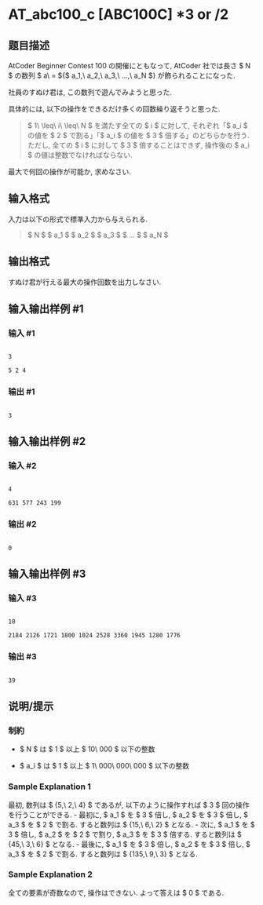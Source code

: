 # AT_abc100_c [ABC100C] *3 or /2

## 题目描述

[problemUrl]: https://atcoder.jp/contests/abc100/tasks/abc100_c

AtCoder Beginner Contest 100 の開催にともなって, AtCoder 社では長さ $ N $ の数列 $ a\ = ${$ a_1,\ a_2,\ a_3,\ ...,\ a_N $} が飾られることになった.   
 社員のすぬけ君は, この数列で遊んでみようと思った.

具体的には, 以下の操作をできるだけ多くの回数繰り返そうと思った.

> $ 1\ \leq\ i\ \leq\ N $ を満たす全ての $ i $ に対して, それぞれ「$ a_i $ の値を $ 2 $ で割る」「$ a_i $ の値を $ 3 $ 倍する」のどちらかを行う. ただし, 全ての $ i $ に対して $ 3 $ 倍することはできず, 操作後の $ a_i $ の値は整数でなければならない.

最大で何回の操作が可能か, 求めなさい.

## 输入格式

入力は以下の形式で標準入力から与えられる.

> $ N $ $ a_1 $ $ a_2 $ $ a_3 $ $ ... $ $ a_N $

## 输出格式

すぬけ君が行える最大の操作回数を出力しなさい.

## 输入输出样例 #1

### 输入 #1

```
3
5 2 4
```

### 输出 #1

```
3
```

## 输入输出样例 #2

### 输入 #2

```
4
631 577 243 199
```

### 输出 #2

```
0
```

## 输入输出样例 #3

### 输入 #3

```
10
2184 2126 1721 1800 1024 2528 3360 1945 1280 1776
```

### 输出 #3

```
39
```

## 说明/提示

### 制約

- $ N $ は $ 1 $ 以上 $ 10\ 000 $ 以下の整数
- $ a_i $ は $ 1 $ 以上 $ 1\ 000\ 000\ 000 $ 以下の整数

### Sample Explanation 1

最初, 数列は $ {5,\ 2,\ 4} $ であるが, 以下のように操作すれば $ 3 $ 回の操作を行うことができる. - 最初に, $ a_1 $ を $ 3 $ 倍し, $ a_2 $ を $ 3 $ 倍し, $ a_3 $ を $ 2 $ で割る. すると数列は $ {15,\ 6,\ 2} $ となる. - 次に, $ a_1 $ を $ 3 $ 倍し, $ a_2 $ を $ 2 $ で割り, $ a_3 $ を $ 3 $ 倍する. すると数列は $ {45,\ 3,\ 6} $ となる. - 最後に, $ a_1 $ を $ 3 $ 倍し, $ a_2 $ を $ 3 $ 倍し, $ a_3 $ を $ 2 $ で割る. すると数列は $ {135,\ 9,\ 3} $ となる.

### Sample Explanation 2

全ての要素が奇数なので, 操作はできない. よって答えは $ 0 $ である.